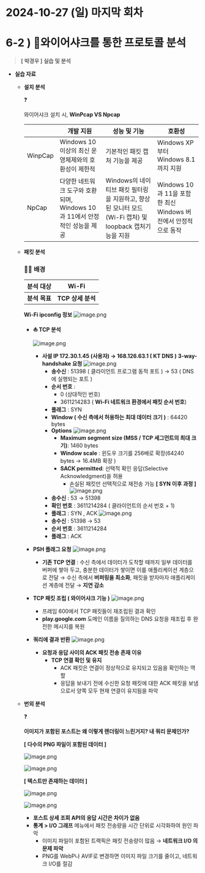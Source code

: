 # 2024-10-27 (일) 마지막 회차

# 6-2 ) 🚀와이어샤크를 통한 프로토콜 분석

> **[ 박경우 ] 실습 및 분석**

- **실습 자료**
  - **설치 분석**
      <aside>
      ❓
      
      와이어샤크 설치 시, **WinPcap VS Npcap**
      
      |  | **개발 지원** | **성능 및 기능** | **호환성** |
      | --- | --- | --- | --- |
      | WinpCap | Windows 10 이상의 최신 운영체제와의 호환성이 제한적 | 기본적인 패킷 캡처 기능을 제공 | Windows XP부터 Windows 8.1까지 지원 |
      | NpCap | 다양한 네트워크 도구와 호환되며, Windows 10과 11에서 안정적인 성능을 제공 | Windows의 네이티브 패킷 필터링을 지원하고, 향상된 모니터 모드(Wi-Fi 캡처) 및 loopback 캡처기능을 지원 | Windows 10과 11을 포함한 최신 Windows 버전에서 안정적으로 동작 |
      </aside>

  - **패킷 분석**
    ### 👋🏻 배경
    | **분석 대상** | **Wi-Fi**         |
    | ------------- | ----------------- |
    | **분석 목표** | **TCP 상세 분석** |
    **Wi-Fi ipconfig 정보**
    ![image.png](image.png)
    - **⛵ TCP 분석**

      ![image.png](image%201.png)

      - **사설 IP 172.30.1.45 (사용자) → 168.126.63.1 ( KT DNS )** **3-way-handshake 요청**
        ![image.png](image%202.png)
        - **송수신** : 51398 ( 클라이언트 프로그램 동적 포트 ) → 53 ( DNS에 실행되는 포트 )
        - **순서 번호** :
          - 0 (상대적인 번호)
          - 3611214283 ( **Wi-Fi 네트워크 환경에서 패킷 순서 번호**)
        - **플래그** : SYN
        - **Window ( 수신 측에서 허용하는 최대 데이터 크기 )** : 64420 bytes
        - **Options**
          ![image.png](image%203.png)
          - **Maximum segment size (MSS / TCP 세그먼트의 최대 크기)**: 1460 bytes
          - **Window scale** : 윈도우 크기를 256배로 확장(64240 bytes → 16.4MB 확장 )
          - **SACK permitted**: 선택적 확인 응답(Selective Acknowledgment)을 허용
            - 손실된 패킷만 선택적으로 재전송 가능
        **[ SYN 이후 과정 ]**
        ![image.png](image%204.png)
        - **송수신** : 53 → 51398
        - **확인 번호** : 3611214284 ( 클라이언트의 순서 번호 + 1)
        - **플래그** : SYN , ACK
        ![image.png](image%205.png)
        - **송수신** : 51398 → 53
        - **순서 번호** : 3611214284
        - **플래그** : ACK

    - **PSH 플래그 요청**
      ![image.png](image%206.png)
      - **기존 TCP 연결** : 수신 측에서 데이터가 도착할 때까지 일부 데이터를 버퍼에 쌓아 두고, 충분한 데이터가 쌓이면 이를 애플리케이션 계층으로 전달
        → 수신 측에서 **버퍼링을 최소화**, 패킷을 받자마자 애플리케이션 계층에 전달
        → **지연 감소**
    - **TCP 패킷 조립 ( 와이어샤크 기능 )**
      ![image.png](image%207.png)
      - 프레임 600에서 TCP 패킷들이 재조립된 결과 확인
      - **play.google.com** 도메인 이름을 질의하는 DNS 요청을 재조립 후 완전한 메시지를 복원
    - **쿼리에 결과 반환**
      ![image.png](image%208.png)
      - **요청과 응답 사이의 ACK 패킷 전송 존재 이유**
        - **TCP 연결 확인 및 유지**
          - ACK 패킷은 연결이 정상적으로 유지되고 있음을 확인하는 역할
          - 응답을 보내기 전에 수신한 요청 패킷에 대한 ACK 패킷을 보냄으로서 양쪽 모두 현재 연결이 유지됨을 파악
  - **번외 분석**
      <aside>
      ❓
      
      **이미지가 포함된 포스트는 왜 이렇게 렌더링이 느린거지? 내 쿼리 문제인가?**
      
      </aside>
      
      **[ 다수의 PNG 파일이 포함된 데이터 ]**
      
      ![image.png](image%209.png)
      
      ![image.png](image%2010.png)
      
      **[ 텍스트만 존재하는 데이터 ]** 
      
      ![image.png](image%2011.png)
      
      ![image.png](image%2012.png)
      
      - **포스트 상세 조회 API의 응답 시간은 차이가 없음**
      - **통계 > I/O 그래프** 메뉴에서 패킷 전송량을 시간 단위로 시각화하여 원인 파악
          - 이미지 파일이 포함된 트랙픽은 패킷 전송량이 많음 → **네트워크 I/O 의 문제 파악**
          - PNG를 WebP나 AVIF로 변경하면 이미지 파일 크기를 줄이고, 네트워크 I/O를 절감
